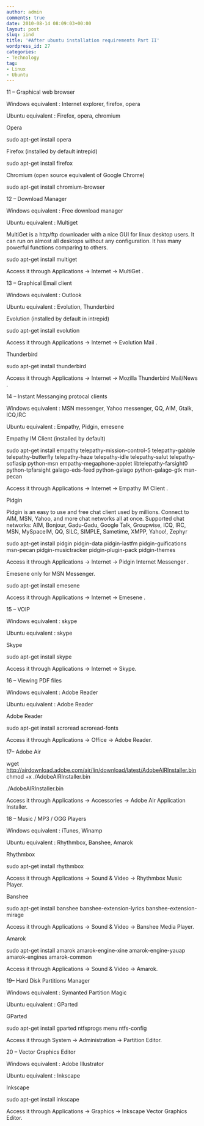 ```yaml
---
author: admin
comments: true
date: 2010-08-14 08:09:03+00:00
layout: post
slug: iind
title: '#After ubuntu installation requirements Part II'
wordpress_id: 27
categories:
- Technology
tag:
- Linux
- Ubuntu
---
```


11 – Graphical web browser

Windows equivalent : Internet explorer, firefox, opera

Ubuntu equivalent : Firefox, opera, chromium

Opera

sudo apt-get install opera

Firefox (installed by default intrepid)

sudo apt-get install firefox

Chromium (open source equivalent of Google Chrome)

sudo apt-get install chromium-browser

12 – Download Manager

Windows equivalent : Free download manager

Ubuntu equivalent : Multiget

MultiGet is a http/ftp downloader with a nice GUI for linux desktop  users. It can run on almost all desktops without any configuration. It  has many powerful functions comparing to others.

sudo apt-get install multiget

Access it through Applications → Internet → MultiGet .

13 – Graphical Email client

Windows equivalent : Outlook

Ubuntu equivalent : Evolution, Thunderbird

Evolution (installed by default in intrepid)

sudo apt-get install evolution

Access it through Applications → Internet → Evolution Mail .

Thunderbird

sudo apt-get install thunderbird

Access it through Applications → Internet → Mozilla Thunderbird Mail/News .

14 – Instant Messanging protocal clients

Windows equivalent : MSN messenger, Yahoo messenger, QQ, AIM, Gtalk, ICQ,IRC

Ubuntu equivalent : Empathy, Pidgin, emesene

Empathy IM Client (installed by default)

sudo apt-get install empathy telepathy-mission-control-5  telepathy-gabble telepathy-butterfly telepathy-haze telepathy-idle  telepathy-salut telepathy-sofiasip python-msn empathy-megaphone-applet  libtelepathy-farsight0 python-tpfarsight galago-eds-feed python-galago  python-galago-gtk msn-pecan

Access it through Applications → Internet → Empathy IM Client .

Pidgin

Pidgin is an easy to use and free chat client used by millions.  Connect to AIM, MSN, Yahoo, and more chat networks all at once.  Supported chat networks: AIM, Bonjour, Gadu-Gadu, Google Talk,  Groupwise, ICQ, IRC, MSN, MySpaceIM, QQ, SILC, SIMPLE, Sametime, XMPP,  Yahoo!, Zephyr

sudo apt-get install pidgin pidgin-data pidgin-lastfm  pidgin-guifications msn-pecan pidgin-musictracker pidgin-plugin-pack  pidgin-themes

Access it through Applications → Internet → Pidgin Internet Messenger .

Emesene only for MSN Messenger.

sudo apt-get install emesene

Access it through Applications → Internet → Emesene .

15 – VOIP

Windows equivalent : skype

Ubuntu equivalent : skype

Skype

sudo apt-get install skype

Access it through Applications → Internet → Skype.

16 – Viewing PDF files

Windows equivalent : Adobe Reader

Ubuntu equivalent : Adobe Reader

Adobe Reader

sudo apt-get install acroread acroread-fonts

Access it through Applications → Office → Adobe Reader.

17– Adobe Air

wget http://airdownload.adobe.com/air/lin/download/latest/AdobeAIRInstaller.bin
chmod +x ./AdobeAIRInstaller.bin

./AdobeAIRInstaller.bin

Access it through Applications → Accessories → Adobe Air Application Installer.

18 – Music / MP3 / OGG Players

Windows equivalent : iTunes, Winamp

Ubuntu equivalent : Rhythmbox, Banshee, Amarok

Rhythmbox

sudo apt-get install rhythmbox

Access it through Applications → Sound & Video → Rhythmbox Music Player.

Banshee

sudo apt-get install banshee banshee-extension-lyrics banshee-extension-mirage

Access it through Applications → Sound & Video → Banshee Media Player.

Amarok

sudo apt-get install amarok amarok-engine-xine amarok-engine-yauap amarok-engines amarok-common

Access it through Applications → Sound & Video → Amarok.

19– Hard Disk Partitions Manager

Windows equivalent : Symanted Partition Magic

Ubuntu equivalent : GParted

GParted

sudo apt-get install gparted ntfsprogs menu ntfs-config

Access it through System → Administration → Partition Editor.

20 – Vector Graphics Editor

Windows equivalent : Adobe Illustrator

Ubuntu equivalent : Inkscape

Inkscape

sudo apt-get install inkscape

Access it through Applications → Graphics → Inkscape Vector Graphics Editor.

